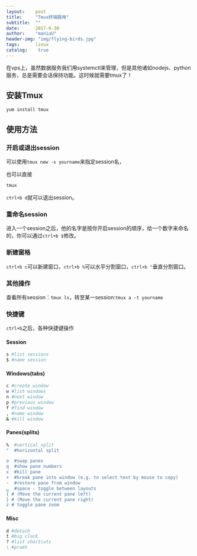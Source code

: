 ```yaml
---
layout:    post
title:     "Tmux终端服用"
subtitle:  ""
date:      2017-6-30
author:    "maniaU"
header-img: "img/flying-birds.jpg"
tags:      linux
catalog:    true
---
```


在vps上，虽然数据服务我们用systemctl来管理，但是其他诸如nodejs、python服务，总是需要会话保持功能。这时候就需要tmux了！

## 安装Tmux

```bash
yum install tmux
```

## 使用方法

### 开启或退出session

可以使用`tmux new -s yourname`来指定session名，

也可以直接

```bash
tmux
```

`ctrl+b d`就可以退出session。

### 重命名session

进入一个session之后，他的名字是按你开启session的顺序，给一个数字来命名的，你可以通过`ctrl+b $`修改。

### 新建窗格

`ctrl+b c`可以新建窗口，`ctrl+b %`可以水平分割窗口，`ctrl+b "`垂直分割窗口。

### 其他操作

查看所有session：`tmux ls`，转至某一session:`tmux a -t yourname`

### 快捷键

`ctrl+b`之后，各种快捷键操作

#### Session

```bash
s #list sessions
$ #name session
```

#### Windows(tabs)

```bash
c #create window
w #list windows
n #next window
p #previous window
f #find window
, #name window
& #kill window
```

#### Panes(splits)

```bash
%  #vertical split
"  #horizontal split

o  #swap panes
q  #show pane numbers
x  #kill pane
+  #break pane into window (e.g. to select text by mouse to copy)
-  #restore pane from window
⍽  #space - toggle between layouts
{ # (Move the current pane left)
} # (Move the current pane right)
z # toggle pane zoom
```

#### Misc

```bash
d #detach
t #big clock
? #list shortcuts
: #promt
```



